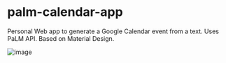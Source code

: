 # palm-calendar-app
Personal Web app to generate a Google Calendar event from a text.
Uses PaLM API. Based on Material Design. 

![image](https://github.com/Jun-Ikeda/palm-calendar-app/assets/63273268/34ce2269-c50c-485f-93a8-4536706fdf0f)
